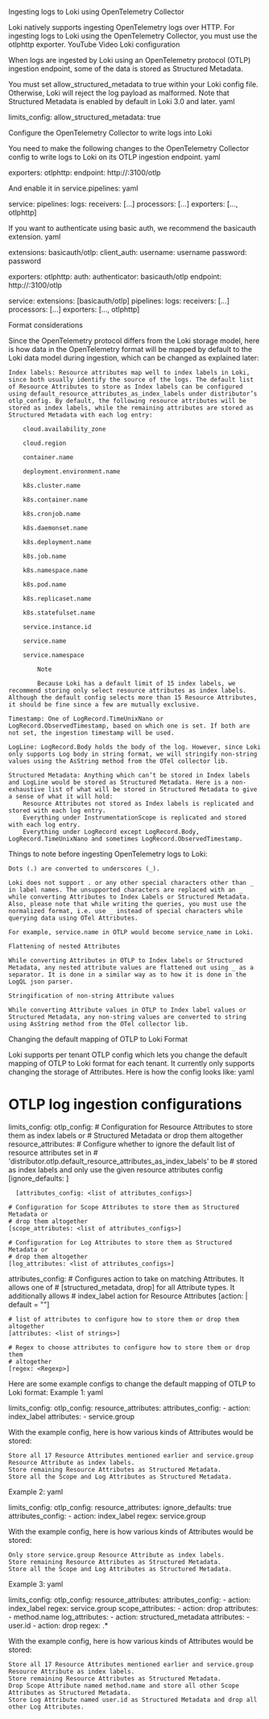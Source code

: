 Ingesting logs to Loki using OpenTelemetry Collector

Loki natively supports ingesting OpenTelemetry logs over HTTP. For ingesting logs to Loki using the OpenTelemetry Collector, you must use the otlphttp exporter.
YouTube Video
Loki configuration

When logs are ingested by Loki using an OpenTelemetry protocol (OTLP) ingestion endpoint, some of the data is stored as Structured Metadata.

You must set allow_structured_metadata to true within your Loki config file. Otherwise, Loki will reject the log payload as malformed. Note that Structured Metadata is enabled by default in Loki 3.0 and later.
yaml

limits_config:
  allow_structured_metadata: true

Configure the OpenTelemetry Collector to write logs into Loki

You need to make the following changes to the OpenTelemetry Collector config to write logs to Loki on its OTLP ingestion endpoint.
yaml

exporters:
  otlphttp:
    endpoint: http://<loki-addr>:3100/otlp

And enable it in service.pipelines:
yaml

service:
  pipelines:
    logs:
      receivers: [...]
      processors: [...]
      exporters: [..., otlphttp]

If you want to authenticate using basic auth, we recommend the basicauth extension.
yaml

extensions:
  basicauth/otlp:
    client_auth:
      username: username
      password: password

exporters:
  otlphttp:
    auth:
      authenticator: basicauth/otlp
    endpoint: http://<loki-addr>:3100/otlp

service:
  extensions: [basicauth/otlp]
  pipelines:
    logs:
      receivers: [...]
      processors: [...]
      exporters: [..., otlphttp]

Format considerations

Since the OpenTelemetry protocol differs from the Loki storage model, here is how data in the OpenTelemetry format will be mapped by default to the Loki data model during ingestion, which can be changed as explained later:

    Index labels: Resource attributes map well to index labels in Loki, since both usually identify the source of the logs. The default list of Resource Attributes to store as Index labels can be configured using default_resource_attributes_as_index_labels under distributor’s otlp_config. By default, the following resource attributes will be stored as index labels, while the remaining attributes are stored as Structured Metadata with each log entry:

        cloud.availability_zone

        cloud.region

        container.name

        deployment.environment.name

        k8s.cluster.name

        k8s.container.name

        k8s.cronjob.name

        k8s.daemonset.name

        k8s.deployment.name

        k8s.job.name

        k8s.namespace.name

        k8s.pod.name

        k8s.replicaset.name

        k8s.statefulset.name

        service.instance.id

        service.name

        service.namespace

            Note

            Because Loki has a default limit of 15 index labels, we recommend storing only select resource attributes as index labels. Although the default config selects more than 15 Resource Attributes, it should be fine since a few are mutually exclusive.

    Timestamp: One of LogRecord.TimeUnixNano or LogRecord.ObservedTimestamp, based on which one is set. If both are not set, the ingestion timestamp will be used.

    LogLine: LogRecord.Body holds the body of the log. However, since Loki only supports Log body in string format, we will stringify non-string values using the AsString method from the OTel collector lib.

    Structured Metadata: Anything which can’t be stored in Index labels and LogLine would be stored as Structured Metadata. Here is a non-exhaustive list of what will be stored in Structured Metadata to give a sense of what it will hold:
        Resource Attributes not stored as Index labels is replicated and stored with each log entry.
        Everything under InstrumentationScope is replicated and stored with each log entry.
        Everything under LogRecord except LogRecord.Body, LogRecord.TimeUnixNano and sometimes LogRecord.ObservedTimestamp.

Things to note before ingesting OpenTelemetry logs to Loki:

    Dots (.) are converted to underscores (_).

    Loki does not support . or any other special characters other than _ in label names. The unsupported characters are replaced with an _ while converting Attributes to Index Labels or Structured Metadata. Also, please note that while writing the queries, you must use the normalized format, i.e. use _ instead of special characters while querying data using OTel Attributes.

    For example, service.name in OTLP would become service_name in Loki.

    Flattening of nested Attributes

    While converting Attributes in OTLP to Index labels or Structured Metadata, any nested attribute values are flattened out using _ as a separator. It is done in a similar way as to how it is done in the LogQL json parser.

    Stringification of non-string Attribute values

    While converting Attribute values in OTLP to Index label values or Structured Metadata, any non-string values are converted to string using AsString method from the OTel collector lib.

Changing the default mapping of OTLP to Loki Format

Loki supports per tenant OTLP config which lets you change the default mapping of OTLP to Loki format for each tenant. It currently only supports changing the storage of Attributes. Here is how the config looks like:
yaml

# OTLP log ingestion configurations
limits_config:
  otlp_config:
    # Configuration for Resource Attributes to store them as index labels or
    # Structured Metadata or drop them altogether
    resource_attributes:
      # Configure whether to ignore the default list of resource attributes set in
      # 'distributor.otlp.default_resource_attributes_as_index_labels' to be
      # stored as index labels and only use the given resource attributes config
      [ignore_defaults: <boolean>]
  
      [attributes_config: <list of attributes_configs>]
  
    # Configuration for Scope Attributes to store them as Structured Metadata or
    # drop them altogether
    [scope_attributes: <list of attributes_configs>]
  
    # Configuration for Log Attributes to store them as Structured Metadata or
    # drop them altogether
    [log_attributes: <list of attributes_configs>]
  
  attributes_config:
    # Configures action to take on matching Attributes. It allows one of
    # [structured_metadata, drop] for all Attribute types. It additionally allows
    # index_label action for Resource Attributes
    [action: <string> | default = ""]
  
    # list of attributes to configure how to store them or drop them altogether
    [attributes: <list of strings>]
  
    # Regex to choose attributes to configure how to store them or drop them
    # altogether
    [regex: <Regexp>]

Here are some example configs to change the default mapping of OTLP to Loki format:
Example 1:
yaml

limits_config:
  otlp_config:
    resource_attributes:
      attributes_config:
        - action: index_label
          attributes:
            - service.group

With the example config, here is how various kinds of Attributes would be stored:

    Store all 17 Resource Attributes mentioned earlier and service.group Resource Attribute as index labels.
    Store remaining Resource Attributes as Structured Metadata.
    Store all the Scope and Log Attributes as Structured Metadata.

Example 2:
yaml

limits_config:
  otlp_config:
    resource_attributes:
      ignore_defaults: true
      attributes_config:
        - action: index_label
          regex: service.group

With the example config, here is how various kinds of Attributes would be stored:

    Only store service.group Resource Attribute as index labels.
    Store remaining Resource Attributes as Structured Metadata.
    Store all the Scope and Log Attributes as Structured Metadata.

Example 3:
yaml

limits_config:
  otlp_config:
    resource_attributes:
      attributes_config:
        - action: index_label
          regex: service.group
    scope_attributes:
      - action: drop
        attributes:
          - method.name
    log_attributes:
      - action: structured_metadata
        attributes:
          - user.id
      - action: drop
        regex: .*

With the example config, here is how various kinds of Attributes would be stored:

    Store all 17 Resource Attributes mentioned earlier and service.group Resource Attribute as index labels.
    Store remaining Resource Attributes as Structured Metadata.
    Drop Scope Attribute named method.name and store all other Scope Attributes as Structured Metadata.
    Store Log Attribute named user.id as Structured Metadata and drop all other Log Attributes.
